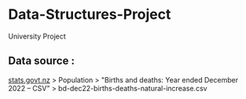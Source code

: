 # Data-Structures-Project
University Project

## Data source :
[stats.govt.nz](https://www.stats.govt.nz/large-datasets/csv-files-for-download/) > Population > "Births and deaths: Year ended December 2022 – CSV" > bd-dec22-births-deaths-natural-increase.csv
